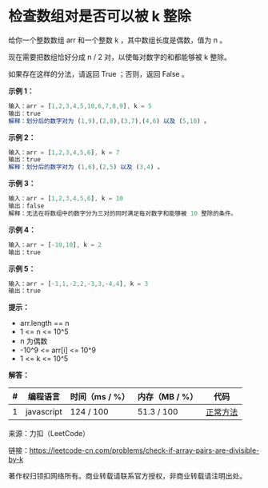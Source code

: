 # 检查数组对是否可以被 k 整除

给你一个整数数组 arr 和一个整数 k ，其中数组长度是偶数，值为 n 。

现在需要把数组恰好分成 n / 2 对，以使每对数字的和都能够被 k 整除。

如果存在这样的分法，请返回 True ；否则，返回 False 。

**示例 1：**

``` javascript
输入：arr = [1,2,3,4,5,10,6,7,8,9], k = 5
输出：true
解释：划分后的数字对为 (1,9),(2,8),(3,7),(4,6) 以及 (5,10) 。
```

**示例 2：**

``` javascript
输入：arr = [1,2,3,4,5,6], k = 7
输出：true
解释：划分后的数字对为 (1,6),(2,5) 以及 (3,4) 。
```

**示例 3：**

``` javascript
输入：arr = [1,2,3,4,5,6], k = 10
输出：false
解释：无法在将数组中的数字分为三对的同时满足每对数字和能够被 10 整除的条件。
```

**示例 4：**

``` javascript
输入：arr = [-10,10], k = 2
输出：true
```

**示例 5：**

``` javascript
输入：arr = [-1,1,-2,2,-3,3,-4,4], k = 3
输出：true
```

**提示：**

- arr.length == n
- 1 <= n <= 10^5
- n 为偶数
- -10^9 <= arr[i] <= 10^9
- 1 <= k <= 10^5

**解答：**

**#**|**编程语言**|**时间（ms / %）**|**内存（MB / %）**|**代码**
--|--|--|--|--
1|javascript|124 / 100|51.3 / 100|[正常方法](./javascript/ac_v1.js)

来源：力扣（LeetCode）

链接：https://leetcode-cn.com/problems/check-if-array-pairs-are-divisible-by-k

著作权归领扣网络所有。商业转载请联系官方授权，非商业转载请注明出处。
